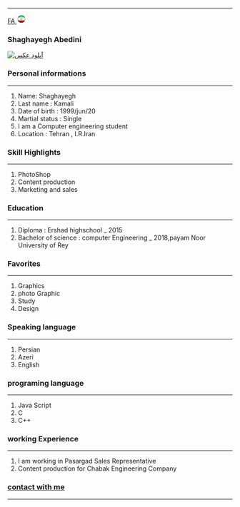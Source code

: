 
---
[FA](index.md)<a class="pt-trigger" href="index" data-animation="62"> <img src="img/Iran.png" width="20" height="20"/></a>

### Shaghayegh Abedini
<a href="https://uupload.ir/view/z6vc_۲۰۲۰۱۱۲۲_۱۲۰۳۱۳.jpg" target="_blank"><img src="https://uupload.ir/files/z6vc_۲۰۲۰۱۱۲۲_۱۲۰۳۱۳_thumb.jpg" border="0" alt="آپلود عکس" /></a>

### Personal informations

---
<ol>
  <li> Name: Shaghayegh</li>
  <li> Last name : Kamali</li>
  <li> Date of birth : 1999/jun/20</li>
  <li> Martial status : Single</li>
  <li> I am a Computer engineering student</li>
  <li> Location : Tehran , I.R.Iran</li>
</ol>


### Skill Highlights

---
<ol>
  <li> PhotoShop</li>
  <li> Content production</li>
  <li> Marketing and sales</li>
</ol>

### Education

---
<ol>
<li> Diploma : Ershad highschool
  _ 2015</li>
<li> Bachelor of science : computer Engineering
  _ 2018,payam Noor University of Rey </li>
</ol>

### Favorites

---
<ol>
  <li> Graphics</li>
  <li> photo Graphic</li>
  <li> Study </li>
  <li> Design</li>
</ol>

### Speaking language

---
<ol> 
  <li> Persian</li>
  <li> Azeri</li>
  <li> English</li>
</ol>

### programing language

---
<ol>
 <li> Java Script</li>
 <li> C</li>
 <li> C++</li>
</ol>

### working Experience

---
<ol>
  <li> I am working in Pasargad Sales Representative </li>
  <li> Content production for Chabak Engineering Company </li>
</ol>

### [contact with me](shaghayegh9578@gmail.com)


--- 

